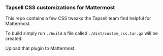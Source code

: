 ### Tapsell CSS customizations for Mattermost

This repo contains a few CSS tweaks the Tapsell team find helpful for Mattermost.

To build simply run `./build` a file called `./dist/custom_css.tar.gz` will be created.

Upload that plugin to Mattermost.
